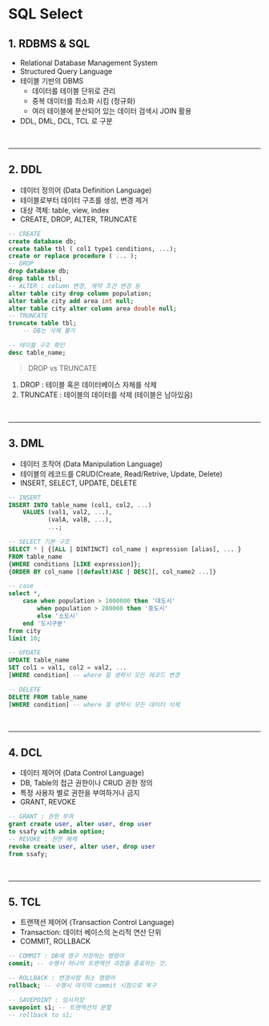 # SQL Select

## 1. RDBMS & SQL
+ Relational Database Management System
+ Structured Query Language
+ 테이블 기반의 DBMS
    + 데이터를 테이블 단위로 관리
    + 중복 데이터를 최소화 시킴 (정규화)
    + 여러 테이블에 분산되어 있는 데이터 검색시 JOIN 활용
+ DDL, DML, DCL, TCL 로 구분

<br>

***
## 2. DDL
+ 데이터 정의어 (Data Definition Language)
+ 테이블로부터 데이터 구조를 생성, 변경 제거
+ 대상 객체: table, view, index
+ CREATE, DROP, ALTER, TRUNCATE
```SQL
-- CREATE
create database db;
create table tbl ( col1 type1 conditions, ...);
create or replace procedure ( ... );
-- DROP
drop database db;
drop table tbl;
-- ALTER : column 변경, 제약 조건 변경 등
alter table city drop column population;
alter table city add area int null;
alter table city alter column area double null; 
-- TRUNCATE
truncate table tbl;
    -- DB는 삭제 불가
```
```SQL
-- 테이블 구조 확인
desc table_name;
```

> DROP vs TRUNCATE
1. DROP : 테이블 혹은 데이터베이스 자체를 삭제
2. TRUNCATE : 테이블의 데이터를 삭제 (테이블은 남아있음)

<br>

***
## 3. DML
+ 데이터 조작어 (Data Manipulation Language)
+ 테이블의 레코드를 CRUD(Create, Read/Retrive, Update, Delete)
+ INSERT, SELECT, UPDATE, DELETE
```SQL
-- INSERT
INSERT INTO table_name (col1, col2, ...)
    VALUES (val1, val2, ...),
           (valA, valB, ...),
           ...;
```
```sql
-- SELECT 기본 구조
SELECT * | {[ALL | DINTINCT] col_name | expression [alias], ... }
FROM table_name
{WHERE conditions [LIKE expression]};
{ORDER BY col_name [(default)ASC | DESC][, col_name2 ...]}

-- case
select *, 
    case when population > 1000000 then '대도시'
        when population > 200000 then '중도시'
        else '소도시'
    end '도시구분'
from city
limit 10;
```
```sql
-- UPDATE
UPDATE table_name
SET col1 = val1, col2 = val2, ...
[WHERE condition] -- where 절 생략시 모든 레코드 변경
```
```SQL
-- DELETE
DELETE FROM table_name
[WHERE condition] -- where 절 생략시 모든 데이터 삭제
```
<br>

***
## 4. DCL
+ 데이터 제어어 (Data Control Language)
+ DB, Table의 접근 권한이나 CRUD 권한 정의
+ 특정 사용자 별로 권한을 부여하거나 금지
+ GRANT, REVOKE
```SQL
-- GRANT : 권한 부여
grant create user, alter user, drop user
to ssafy with admin option;
-- REVOKE : 권한 해제
revoke create user, alter user, drop user
from ssafy;
```
<br>

***
## 5. TCL
+ 트랜잭션 제어어 (Transaction Control Language)
+ Transaction: 데이터 베이스의 논리적 연산 단위
+ COMMIT, ROLLBACK

```SQL
-- COMMIT : DB에 영구 저장하는 명령어
commit; -- 수행시 하나의 트랜잭션 과정을 종료하는 것.

-- ROLLBACK : 변경사항 취소 명령어
rollback; -- 수행시 마지막 commit 시점으로 복구

-- SAVEPOINT : 임시저장
savepoint s1; -- 트랜잭션의 분할
-- rollback to s1;

